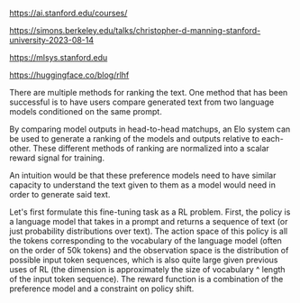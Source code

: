 https://ai.stanford.edu/courses/

https://simons.berkeley.edu/talks/christopher-d-manning-stanford-university-2023-08-14

https://mlsys.stanford.edu

https://huggingface.co/blog/rlhf

There are multiple methods for ranking the text. One method that has been successful is to have users compare generated text from two language models conditioned on the same prompt.

By comparing model outputs in head-to-head matchups, an Elo system can be used to generate a ranking of the models and outputs relative to each-other. These different methods of ranking are normalized into a scalar reward signal for training.

An intuition would be that these preference models need to have similar capacity to understand the text given to them as a model would need in order to generate said text.

Let's first formulate this fine-tuning task as a RL problem. First, the policy is a language model that takes in a prompt and returns a sequence of text (or just probability distributions over text). The action space of this policy is all the tokens corresponding to the vocabulary of the language model (often on the order of 50k tokens) and the observation space is the distribution of possible input token sequences, which is also quite large given previous uses of RL (the dimension is approximately the size of vocabulary ^ length of the input token sequence). The reward function is a combination of the preference model and a constraint on policy shift.
